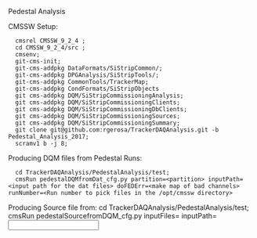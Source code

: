 Pedestal Analysis

CMSSW Setup:

      cmsrel CMSSW_9_2_4 ;
      cd CMSSW_9_2_4/src ;
      cmsenv;
      git-cms-init;
      git-cms-addpkg DataFormats/SiStripCommon/;
      git-cms-addpkg DPGAnalysis/SiStripTools/;
      git-cms-addpkg CommonTools/TrackerMap;
      git-cms-addpkg CondFormats/SiStripObjects	
      git cms-addpkg DQM/SiStripCommissioningAnalysis;
      git cms-addpkg DQM/SiStripCommissioningClients;
      git cms-addpkg DQM/SiStripCommissioningDbClients;
      git cms-addpkg DQM/SiStripCommissioningSources;	 
      git cms-addpkg DQM/SiStripCommissioningSummary;
      git clone git@github.com:rgerosa/TrackerDAQAnalysis.git -b Pedestal_Analysis_2017;
      scramv1 b -j 8;

Producing DQM files from Pedestal Runs:

      cd TrackerDAQAnalysis/PedestalAnalysis/test;
      cmsRun pedestalDQMfromDat_cfg.py partition=<partition> inputPath=<input path for the dat files> doFEDErr=<make map of bad channels> runNumber=<Run number to pick files in the /opt/cmssw directory>


Producing Source file from:
	  cd TrackerDAQAnalysis/PedestalAnalysis/test;
	  cmsRun pedestalSourcefromDQM_cfg.py inputFiles=<list of files> inputPath=<input directory> 	  